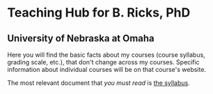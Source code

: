 # Teaching Hub for B. Ricks, PhD 
## University of Nebraska at Omaha

Here you will find the basic facts about my courses (course syllabus, grading scale, etc.), that don't change across my courses. Specific information about individual courses will be on that course's website.

The most relevant document that *you must read* is [the syllabus](syllabus.md).
